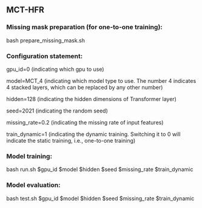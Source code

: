 ## MCT-HFR

### Missing mask preparation (for one-to-one training):

bash prepare_missing_mask.sh

### Configuration statement:

gpu_id=0 (indicating which gpu to use) 

model=MCT_4 (indicating which model type to use. The number 4 indicates 4 stacked layers, which can be replaced by any other number)

hidden=128 (indicating the hidden dimensions of Transformer layer)

seed=2021 (indicating the random seed)

missing_rate=0.2 (indicating the missing rate of input features)

train_dynamic=1 (indicating the dynamic training. Switching it to 0 will indicate the static training, i.e., one-to-one training)

### Model training:

bash run.sh $gpu_id $model $hidden $seed $missing_rate $train_dynamic 

### Model evaluation:

bash test.sh $gpu_id $model $hidden $seed $missing_rate $train_dynamic 
